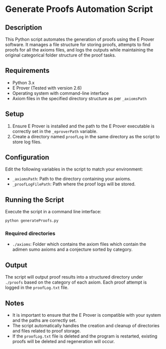 
# Generate Proofs Automation Script

## Description
This Python script automates the generation of proofs using the E Prover software. It manages a file structure for storing proofs, attempts to find proofs for all the axioms files, and logs the outputs while maintaining the original categorical folder structure of the proof tasks.

## Requirements
- Python 3.x
- E Prover (Tested with version 2.6)
- Operating system with command-line interface
- Axiom files in the specified directory structure as per `_axiomsPath`

## Setup
1. Ensure E Prover is installed and the path to the E Prover executable is correctly set in the `_eproverPath` variable.
2. Create a directory named `proofLog` in the same directory as the script to store log files.

## Configuration
Edit the following variables in the script to match your environment:
- `_axiomsPath`: Path to the directory containing your axioms.
- `_proofLogFilePath`: Path where the proof logs will be stored.

## Running the Script
Execute the script in a command line interface:
```bash
python generateProofs.py
```

### Required directories
- `./axioms`: Folder which contains the axiom files which contain the adimen sumo axioms and a conjecture sorted by category.

## Output
The script will output proof results into a structured directory under `./proofs` based on the category of each axiom. Each proof attempt is logged in the `proofLog.txt` file.

## Notes
- It is important to ensure that the E Prover is compatible with your system and the paths are correctly set.
- The script automatically handles the creation and cleanup of directories and files related to proof storage.
- If the `proofLog.txt` file is deleted and the program is restarted, existing proofs will be deleted and regeneration will occur.

